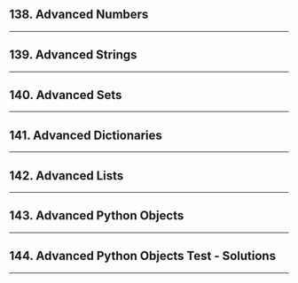 ## 138. Advanced Numbers

***

## 139. Advanced Strings

***

## 140. Advanced Sets

***

## 141. Advanced Dictionaries

***

## 142. Advanced Lists

***

## 143. Advanced Python Objects

***

## 144. Advanced Python Objects Test - Solutions

***
